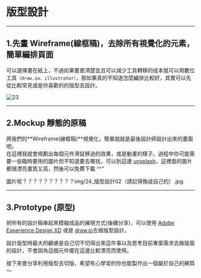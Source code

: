# 版型設計

---------------------------------------

## 1.先畫 Wireframe(線框稿)，去除所有視覺化的元素，簡單編排頁面

可以選擇畫在紙上，不過如果要更清楚並且可以減少工具轉移的成本就可以用數位工具`（draw.io、illustrator）`，那如果真的不知道怎麼編排比較好，其實可以先從比較常見或是你喜歡的的版型去設計。

![23](https://github.com/PeterPanTW/CSS_html_JS_ZeroToOne_Tutorial/blob/master/img/23_%E7%89%88%E5%9E%8B%E8%A8%AD%E8%A8%8801.jpg)

---------------------------------------------

## 2.Mockup 靜態的原稿

將我們的**Wireframe(線框稿)**視覺化，簡單說就是最後設計師設計出來的畫面吧。	
在這裡我就會規劃出每個元件滑鼠移過的效果，或是動畫的樣子。過程中你可能需要一些臨時要用的圖片但不知道要去哪找，可以到這邊 [unsplash](https://unsplash.com/search/photos/sea-girl)，這裡面的圖片都很漂亮畫質又高，然後可以免費下載 ^^"

圖片呢？？？？？？？？？？img/24_版型設計02（請記得換成自己的）.jpg

----------------------------------

## 3.Prototype (原型)

把所有的設計稿串起來模擬成品的展現方式(後續分享)，可以使用 [Adobe Experience Design XD](https://zh.wikipedia.org/wiki/Adobe_Experience_Design) 或是 [draw.io](https://about.draw.io/category/tutorial/n)去做版型設計。

設計版型時最大的顧慮是自己切不切得出來這件事以及思考目前專案需求去做版面的設計，不會因為這個元件擺在這邊比較漂亮而使用。

接下來會分享利用版型去切版，希望有心學習的你也能製作出一個屬於自己的網頁～
